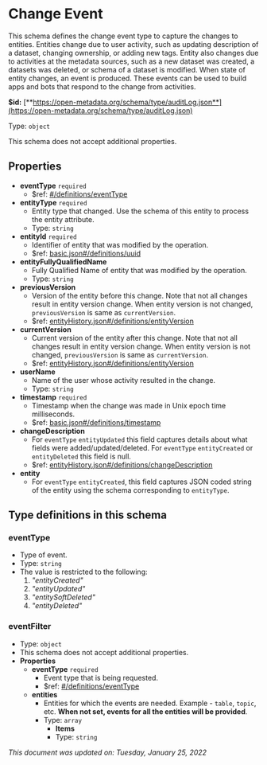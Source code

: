 # Change Event

This schema defines the change event type to capture the changes to entities. Entities change due to user activity, such as updating description of a dataset, changing ownership, or adding new tags. Entity also changes due to activities at the metadata sources, such as a new dataset was created, a datasets was deleted, or schema of a dataset is modified. When state of entity changes, an event is produced. These events can be used to build apps and bots that respond to the change from activities.

**$id:** [**https://open-metadata.org/schema/type/auditLog.json**](https://open-metadata.org/schema/type/auditLog.json)

Type: `object`

This schema does not accept additional properties.

## Properties

* **eventType** `required`
  * $ref: [#/definitions/eventType](changeevent.md#eventtype)
* **entityType** `required`
  * Entity type that changed. Use the schema of this entity to process the entity attribute.
  * Type: `string`
* **entityId** `required`
  * Identifier of entity that was modified by the operation.
  * $ref: [basic.json#/definitions/uuid](basic.md#uuid)
* **entityFullyQualifiedName**
  * Fully Qualified Name of entity that was modified by the operation.
  * Type: `string`
* **previousVersion**
  * Version of the entity before this change. Note that not all changes result in entity version change. When entity version is not changed, `previousVersion` is same as `currentVersion`.
  * $ref: [entityHistory.json#/definitions/entityVersion](entityhistory.md#entityversion)
* **currentVersion**
  * Current version of the entity after this change. Note that not all changes result in entity version change. When entity version is not changed, `previousVersion` is same as `currentVersion`.
  * $ref: [entityHistory.json#/definitions/entityVersion](entityhistory.md#entityversion)
* **userName**
  * Name of the user whose activity resulted in the change.
  * Type: `string`
* **timestamp** `required`
  * Timestamp when the change was made in Unix epoch time milliseconds.
  * $ref: [basic.json#/definitions/timestamp](basic.md#timestamp)
* **changeDescription**
  * For `eventType` `entityUpdated` this field captures details about what fields were added/updated/deleted. For `eventType` `entityCreated` or `entityDeleted` this field is null.
  * $ref: [entityHistory.json#/definitions/changeDescription](entityhistory.md#changedescription)
* **entity**
  * For `eventType` `entityCreated`, this field captures JSON coded string of the entity using the schema corresponding to `entityType`.

## Type definitions in this schema

### eventType

* Type of event.
* Type: `string`
* The value is restricted to the following:
  1. _"entityCreated"_
  2. _"entityUpdated"_
  3. _"entitySoftDeleted"_
  4. _"entityDeleted"_

### eventFilter

* Type: `object`
* This schema does not accept additional properties.
* **Properties**
  * **eventType** `required`
    * Event type that is being requested.
    * $ref: [#/definitions/eventType](changeevent.md#eventtype)
  * **entities**
    * Entities for which the events are needed. Example - `table`, `topic`, etc. **When not set, events for all the entities will be provided**.
    * Type: `array`
      * **Items**
      * Type: `string`

_This document was updated on: Tuesday, January 25, 2022_

